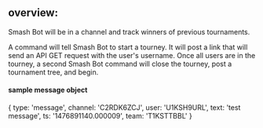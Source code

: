 ## overview:

Smash Bot will be in a channel and track winners of previous tournaments.

A command will tell Smash Bot to start a tourney. It will post a link that will send an API GET request with the user's username. Once all users are in the tourney, a second Smash Bot command will close the tourney, post a tournament tree, and begin.


#### sample message object
{ type: 'message',
  channel: 'C2RDK6ZCJ',
  user: 'U1KSH9URL',
  text: 'test message',
  ts: '1476891140.000009',
  team: 'T1KSTTBBL' }
